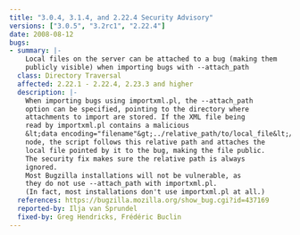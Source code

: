 ```yaml
---
title: "3.0.4, 3.1.4, and 2.22.4 Security Advisory"
versions: ["3.0.5", "3.2rc1", "2.22.4"]
date: 2008-08-12
bugs:
- summary: |-
    Local files on the server can be attached to a bug (making them
    publicly visible) when importing bugs with --attach_path
  class: Directory Traversal
  affected: 2.22.1 - 2.22.4, 2.23.3 and higher
  description: |-
    When importing bugs using importxml.pl, the --attach_path
    option can be specified, pointing to the directory where
    attachments to import are stored. If the XML file being
    read by importxml.pl contains a malicious
    &lt;data encoding="filename"&gt;../relative_path/to/local_file&lt;/data&gt;
    node, the script follows this relative path and attaches the
    local file pointed by it to the bug, making the file public.
    The security fix makes sure the relative path is always
    ignored.
    Most Bugzilla installations will not be vulnerable, as
    they do not use --attach_path with importxml.pl.
    (In fact, most installations don't use importxml.pl at all.)
  references: https://bugzilla.mozilla.org/show_bug.cgi?id=437169
  reported-by: Ilja van Sprundel
  fixed-by: Greg Hendricks, Frédéric Buclin
---
```


